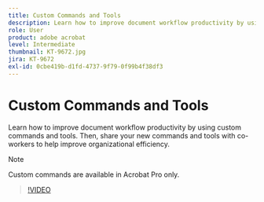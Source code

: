 ```yaml
---
title: Custom Commands and Tools
description: Learn how to improve document workflow productivity by using custom commands and tools
role: User
product: adobe acrobat
level: Intermediate
thumbnail: KT-9672.jpg
jira: KT-9672
exl-id: 0cbe419b-d1fd-4737-9f79-0f99b4f38df3
---
```

# Custom Commands and Tools

Learn how to improve document workflow productivity by using custom commands and tools. Then, share your new commands and tools with co-workers to help improve organizational efficiency.

>[!NOTE]
>
>Custom commands are available in Acrobat Pro only.

>[!VIDEO](https://video.tv.adobe.com/v/340545?quality=12&learn=on&hidetitle=true)
